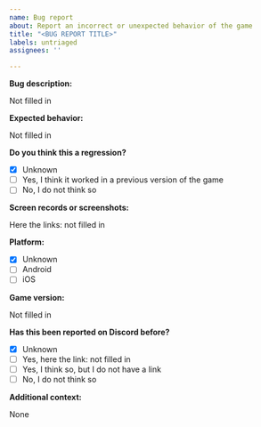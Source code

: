 ```yaml
---
name: Bug report
about: Report an incorrect or unexpected behavior of the game
title: "<BUG REPORT TITLE>"
labels: untriaged
assignees: ''

---
```


**Bug description:**
<!-- (please write below a clear and concise description of what the bug is, optionally with steps to reproduce) -->
Not filled in

**Expected behavior:**
<!-- (please write below a clear and concise description of what you expected to happen, or just "Unknown" if you do not know) -->
Not filled in

**Do you think this a regression?**
<!-- (please check below the appropriate checkbox) -->
- [x] Unknown
- [ ] Yes, I think it worked in a previous version of the game
- [ ] No, I do not think so

**Screen records or screenshots:**
<!-- (please upload below one or more videos or images of the bug, and optionally of the expected behavior from a previous version of the game if you think this is a regression) -->
Here the links: not filled in

**Platform:**
<!-- (please check below the appropriate checkbox) -->
- [x] Unknown
- [ ] Android
- [ ] iOS

**Game version:**
<!-- (please provide below the game version [e.g. 1.0.0] that can be found in the pause menu, or just "Unknown" if you do not know) -->
Not filled in

**Has this been reported on Discord before?**
<!-- (please check below the appropriate checkbox, and provide a link to the message if possible) -->
- [x] Unknown
- [ ] Yes, here the link: not filled in
- [ ] Yes, I think so, but I do not have a link
- [ ] No, I do not think so

**Additional context:**
<!-- (please add below any other context about the problem: type of controller, device name, OS version, emulator name, speedrun mode enabled etc.)-->
None

